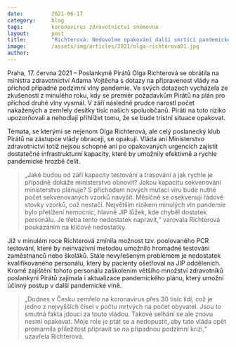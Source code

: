 ```yaml
---
date:         2021-06-17
category:     blog
tags:         koronavirus zdravotnictví sněmovna
layout:       post
title:        "Richterová: Nedovolme opakování další smrtící pandemické vlny, vláda se nesmí znovu vykašlat na přípravu"
image:        /assets/img/articles/2021/olga-richterova01.jpg
author:       
---
```




Praha, 17. června 2021 – Poslankyně Pirátů Olga Richterová se obrátila na ministra zdravotnictví Adama Vojtěcha s dotazy na připravenost vlády na příchod případné podzimní vlny pandemie. Ve svých dotazech vycházela ze zkušeností z minulého roku, kdy se premiér požadavkům Pirátů na plán pro příchod druhé vlny vysmál. V září následně prudce narostl počet nakažených a zemřely desítky tisíc našich spoluobčanů. Piráti na toto riziko upozorňovali a nehodlají přihlížet tomu, že se bude tristní situace opakovat.

Témata, se kterými se nejenom Olga Richterová, ale celý poslanecký klub Pirátů na zástupce vlády obracejí, se opakují. Vláda ani Ministerstvo zdravotnictví totiž nejsou schopné ani po opakovaných urgencích zajistit dostatečné infrastrukturní kapacity, které by umožnily efektivně a rychle pandemické hrozbě čelit.

> „Jaké budou od září kapacity testování a trasování a jak rychle je případně dokáže ministerstvo obnovit? Jakou kapacitu sekvenování ministerstvo plánuje? S příchodem nových mutací viru bude nutné počet sekvenovaných vzorků navýšit. Měsíčně se osekvenují řádově stovky vzorků, což nestačí. Největším rizikem minulých vln pandemie bylo přetížení nemocnic, hlavně JIP lůžek, kde chyběl dostatek personálu. Je třeba tento nedostatek napravit,“ varovala Richterová poukázáním na klíčové nedostatky.

Již v minulém roce Richterová zmínila možnost tzv. poolovaného PCR testování, které by neinvazivní metodou umožnilo hromadné testování zaměstnanců nebo školáků. Stále nevyřešeným problémem je nedostatek kvalifikovaného personálu, který by pacienty ošetřoval na JIP odděleních. Kromě zajištění tohoto personálu zaškolením většího množství zdravotníků poslankyni Pirátů zajímala i aktualizace pandemického plánu, který umožní účinný postup v další pandemické vlně.

> „Dodnes v Česku zemřelo na koronavirus přes 30 tisíc lidí, což je jedno z nejvyšších čísel v počtu mrtvých na počet obyvatel. Jsou to smutná fakta jdoucí za touto vládou. Takové selhání se ale znovu nesmí opakovat. Moje role je ptát se a nedopustit, aby tato vláda opět promarnila příležitost připravit se na případnou podzimní krizi,“ uzavřela Richterová.

